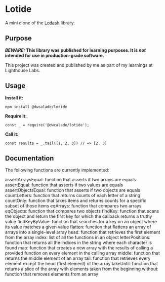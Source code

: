 # Lotide

A mini clone of the [Lodash](https://lodash.com) library.

## Purpose

**_BEWARE:_ This library was published for learning purposes. It is _not_ intended for use in production-grade software.**

This project was created and published by me as part of my learnings at Lighthouse Labs. 

## Usage

**Install it:**

`npm install @dwcalade/lotide`

**Require it:**

`const _ = require('@dwcalade/lotide');`

**Call it:**

`const results = _.tail([1, 2, 3]) // => [2, 3]`

## Documentation

The following functions are currently implemented:

assertArraysEqual: function that asserts if two arrays are equals
assertEqual: function that asserts if two values are equals
assertObjectsEqual: function that asserts if two objects are equals
countLetters: function that returns counts of each letter of a string
countOnly: function that takes items and returns counts for a specific subset of those items
eqArrays: function that compares two arrays
eqObjects: function that compares two objects
findKey: function that scans the object and return the first key for which the callback returns a truthy value
findKeyByValue: function that searches for a key on an object where its value matches a given value
flatten: function that flattens an array of arrays into a single-level array
head: function that retrieves the first element from the array
index: list of all the functions in an object
letterPositions: function that returns all the indices in the string where each character is found
map: function that creates a new array with the results of calling a provided function on every element in the calling array
middle: function that returns the middle element of an array
tail: function that retrieves every element except the head (first element) of the array
takeUntil: function that returns a slice of the array with elements taken from the beginning
without: function that removes elements from an array